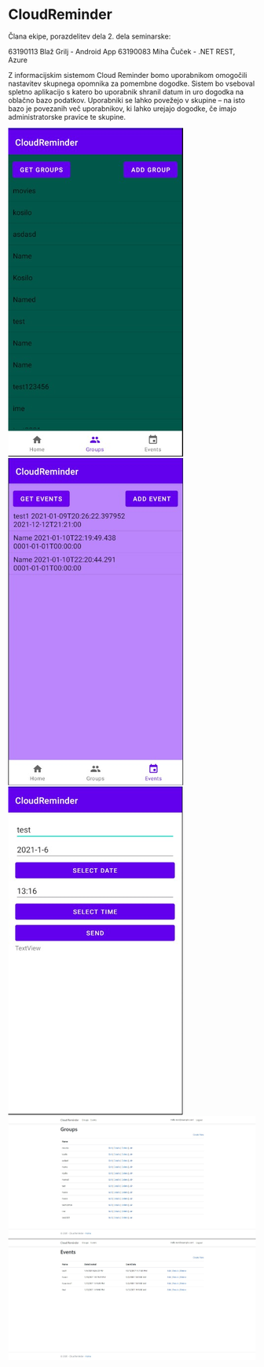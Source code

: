 # CloudReminder
Člana ekipe, porazdelitev dela 2. dela seminarske:

63190113 Blaž Grilj - Android App
63190083 Miha Čuček - .NET REST, Azure

Z informacijskim sistemom Cloud Reminder bomo uporabnikom omogočili nastavitev skupnega opomnika za pomembne dogodke. Sistem bo vseboval spletno aplikacijo s katero bo uporabnik shranil datum in uro dogodka na oblačno bazo podatkov. Uporabniki se lahko povežejo v skupine – na isto bazo je povezanih več uporabnikov, ki lahko urejajo dogodke, če imajo administratorske pravice te skupine.

![Screenshot of android app](https://github.com/Woozy1/android-CloudReminder/blob/master/screenshots/android1.jpg)
![Screenshot of android app](https://github.com/Woozy1/android-CloudReminder/blob/master/screenshots/android2.jpg)
![Screenshot of android app](https://github.com/Woozy1/android-CloudReminder/blob/master/screenshots/android3.jpg)
![Screenshot of web app](https://github.com/bobmeme/CloudReminder1/blob/main/screenshots/webapp1.jpg)
![Screenshot of web app](https://github.com/bobmeme/CloudReminder1/blob/main/screenshots/webapp2.jpg)